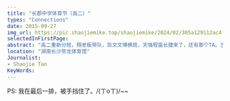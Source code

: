```yaml
---
title: "长郡中学体育节（高二）"
types: "Connections"
date: 2015-09-27
img_url: https://pic.shaojiemike.top/shaojiemike/2024/02/305a129112ac4f29ecc094dc293ac6a9.png
selectedInFirstPage:
abstract: "高二重新分班，翔老板带队，凯文文博换班，天强程笛长捷来了，还有那个TA。当时长郡要迎接校庆，操场被拆了重修，这一届体育节是租的场地。"
location: "湖南长沙贺龙体育馆"
Journalist:
- Shaojie Tan
KeyWords:
---
```


PS: 我在最后一排，被手挡住了。/(ㄒoㄒ)/~~